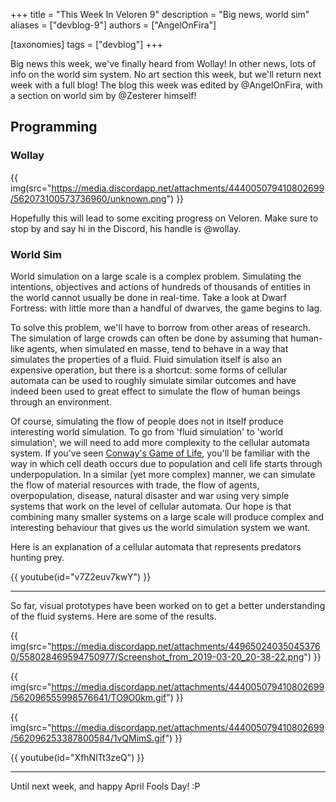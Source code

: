 +++
title = "This Week In Veloren 9"
description = "Big news, world sim"
aliases = ["devblog-9"]
authors = ["AngelOnFira"]

[taxonomies]
tags = ["devblog"]
+++

Big news this week, we've finally heard from Wollay! In other news, lots of info on the world sim system. No art section this week, but we'll return next week with a full blog! The blog this week was edited by @AngelOnFira, with a section on world sim by @Zesterer himself!

## Programming

### Wollay

{{ img(src="https://media.discordapp.net/attachments/444005079410802699/562073100573736960/unknown.png") }}

Hopefully this will lead to some exciting progress on Veloren. Make sure to stop by and say hi in the Discord, his handle is @wollay.

### World Sim

World simulation on a large scale is a complex problem. Simulating the intentions, objectives and actions of hundreds of thousands of entities in the world cannot usually be done in real-time. Take a look at Dwarf Fortress: with little more than a handful of dwarves, the game begins to lag.

To solve this problem, we'll have to borrow from other areas of research. The simulation of large crowds can often be done by assuming that human-like agents, when simulated en masse, tend to behave in a way that simulates the properties of a fluid. Fluid simulation itself is also an expensive operation, but there is a shortcut: some forms of cellular automata can be used to roughly simulate similar outcomes and have indeed been used to great effect to simulate the flow of human beings through an environment.

Of course, simulating the flow of people does not in itself produce interesting world simulation. To go from 'fluid simulation' to 'world simulation', we will need to add more complexity to the cellular automata system. If you've seen [Conway's Game of Life](https://bitstorm.org/gameoflife/), you'll be familiar with the way in which cell death occurs due to population and cell life starts through underpopulation. In a similar (yet more complex) manner, we can simulate the flow of material resources with trade, the flow of agents, overpopulation, disease, natural disaster and war using very simple systems that work on the level of cellular automata. Our hope is that combining many smaller systems on a large scale will produce complex and interesting behaviour that gives us the world simulation system we want.

Here is an explanation of a cellular automata that represents predators hunting prey.

{{ youtube(id="v7Z2euv7kwY") }}

<hr>

So far, visual prototypes have been worked on to get a better understanding of the fluid systems. Here are some of the results.

{{ img(src="https://media.discordapp.net/attachments/449650240350453760/558028469594750977/Screenshot_from_2019-03-20_20-38-22.png") }}

{{ img(src="https://media.discordapp.net/attachments/444005079410802699/562096555998576641/TO9O0km.gif") }}

{{ img(src="https://media.discordapp.net/attachments/444005079410802699/562096253387800584/1vQMimS.gif") }}

{{ youtube(id="XfhNlTt3zeQ") }}

<hr>

Until next week, and happy April Fools Day! :P

